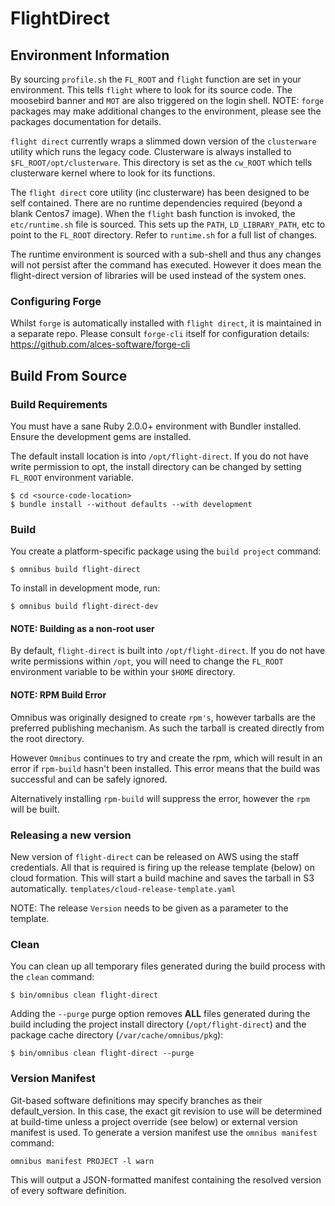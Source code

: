 # FlightDirect
## Environment Information

By sourcing `profile.sh` the `FL_ROOT` and `flight` function are
set in your environment. This tells `flight` where to look for its source
code. The moosebird banner and `MOT` are also triggered on the login shell.
NOTE: `forge` packages may make additional changes to the environment, 
please see the packages documentation for details.

`flight direct` currently wraps a slimmed down version of the `clusterware`
utility which runs the legacy code. Clusterware is always installed to
`$FL_ROOT/opt/clusterware`. This directory is set as the
`cw_ROOT` which tells clusterware kernel where to look for its functions.

The `flight direct` core utility (inc clusterware) has been designed to be
self contained. There are no runtime dependencies required (beyond a blank
Centos7 image). When the `flight` bash function is invoked, the
`etc/runtime.sh` file is sourced. This sets up the `PATH`, `LD_LIBRARY_PATH`,
etc to point to the `FL_ROOT` directory. Refer to `runtime.sh` 
for a full list of changes.

The runtime environment is sourced with a sub-shell and thus any changes
will not persist after the command has executed. However it does mean the
flight-direct version of libraries will be used instead of the system ones.

### Configuring Forge

Whilst `forge` is automatically installed with `flight direct`, it is
maintained in a separate repo. Please consult `forge-cli` itself for
configuration details:
https://github.com/alces-software/forge-cli

## Build From Source
### Build Requirements
You must have a sane Ruby 2.0.0+ environment with Bundler installed. Ensure
the development gems are installed.

The default install location is into `/opt/flight-direct`. If you do not
have write permission to opt, the install directory can be changed by 
setting `FL_ROOT` environment variable.

```shell
$ cd <source-code-location>
$ bundle install --without defaults --with development
```
### Build

You create a platform-specific package using the `build project` command:

```shell
$ omnibus build flight-direct
```

To install in development mode, run:

```shell
$ omnibus build flight-direct-dev
```

#### NOTE: Building as a non-root user

By default, `flight-direct` is built into `/opt/flight-direct`. If you do
not have write permissions within `/opt`, you will need to change the
`FL_ROOT` environment variable to be within your `$HOME`
directory.

#### NOTE: RPM Build Error

Omnibus was originally designed to create `rpm's`, however tarballs are the
preferred publishing mechanism. As such the tarball is created directly
from the root directory.

However `Omnibus` continues to try and create the rpm, which will result in
an error if `rpm-build` hasn't been installed. This error means that the
build was successful and can be safely ignored.

Alternatively installing `rpm-build` will suppress the error, however the
`rpm` will be built.

### Releasing a new version

New version of `flight-direct` can be released on AWS using the staff
credentials. All that is required is firing up the release template (below)
on cloud formation. This will start a build machine and saves the tarball in
S3 automatically.
`templates/cloud-release-template.yaml`

NOTE: The release `Version` needs to be given as a parameter to the template.

### Clean

You can clean up all temporary files generated during the build process with
the `clean` command:

```shell
$ bin/omnibus clean flight-direct
```

Adding the `--purge` purge option removes __ALL__ files generated during the
build including the project install directory (`/opt/flight-direct`) and
the package cache directory (`/var/cache/omnibus/pkg`):

```shell
$ bin/omnibus clean flight-direct --purge
```

### Version Manifest

Git-based software definitions may specify branches as their
default_version. In this case, the exact git revision to use will be
determined at build-time unless a project override (see below) or
external version manifest is used.  To generate a version manifest use
the `omnibus manifest` command:

```
omnibus manifest PROJECT -l warn
```

This will output a JSON-formatted manifest containing the resolved
version of every software definition.

